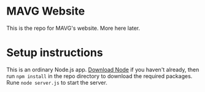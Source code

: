 MAVG Website
================
This is the repo for MAVG's website. More here later.

Setup instructions
================
This is an ordinary Node.js app. [Download Node](http://nodejs.org/download/) if you haven't already, then run `npm install` in the repo directory to download the required packages. Rune `node server.js` to start the server.